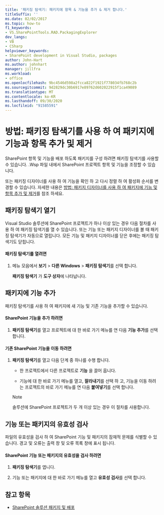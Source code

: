 ```yaml
---
title: '패키징 탐색기: 패키지에 항목 & 기능을 추가 & 제거 합니다.'
titleSuffix: ''
ms.date: 02/02/2017
ms.topic: how-to
f1_keywords:
- VS.SharePointTools.RAD.PackagingExplorer
dev_langs:
- VB
- CSharp
helpviewer_keywords:
- SharePoint development in Visual Studio, packages
author: John-Hart
ms.author: johnhart
manager: jillfra
ms.workload:
- office
ms.openlocfilehash: 9bc4546d598a2fcca822f1921f778034fb768c2b
ms.sourcegitcommit: 9d2829dc30b6917e89762d602022915f1ca49089
ms.translationtype: MT
ms.contentlocale: ko-KR
ms.lasthandoff: 09/30/2020
ms.locfileid: "91585591"
---
```

# <a name="how-to-add-and-remove-features-and-items-to-a-package-by-using-the-packaging-explorer"></a>방법: 패키징 탐색기를 사용 하 여 패키지에 기능과 항목 추가 및 제거
  SharePoint 항목 및 기능을 배포 하도록 패키지를 구성 하려면 패키징 탐색기를 사용할 수 있습니다. .Wsp 파일 내에서 SharePoint 프로젝트 항목 및 기능을 조정할 수 있습니다.

 또는 패키징 디자이너를 사용 하 여 기능을 확인 하 고 다시 정렬 하 여 활성화 순서를 변경할 수 있습니다. 자세한 내용은 [방법: 패키지 디자이너를 사용 하 여 패키지에 기능 및 항목 추가 및 제거](../sharepoint/how-to-add-and-remove-features-and-items-to-a-package-by-using-the-package-designer.md)를 참조 하세요.

## <a name="open-the-packaging-explorer"></a>패키징 탐색기 열기
 Visual Studio 솔루션에 SharePoint 프로젝트가 하나 이상 있는 경우 다음 절차를 사용 하 여 패키징 탐색기를 열 수 있습니다. 또는 기능 또는 패키지 디자이너를 볼 때 패키징 탐색기가 자동으로 열립니다. 모든 기능 및 패키지 디자이너를 닫은 후에는 패키징 탐색기도 닫힙니다.

#### <a name="to-open-the-packaging-explorer"></a>패키징 탐색기를 열려면

1. 메뉴 모음에서 **보기**  >  **다른 Windows**  >  **패키징 탐색기**를 선택 합니다.

     **패키징 탐색기** 가 **도구 상자**에 나타납니다.

## <a name="adding-a-feature-to-a-package"></a>패키지에 기능 추가
 패키징 탐색기를 사용 하 여 패키지에 새 기능 및 기존 기능을 추가할 수 있습니다.

#### <a name="to-add-a-sharepoint-feature"></a>SharePoint 기능을 추가 하려면

1. **패키징 탐색기**를 열고 프로젝트에 대 한 바로 가기 메뉴를 연 다음 **기능 추가**를 선택 합니다.

#### <a name="to-move-an-existing-sharepoint-feature"></a>기존 SharePoint 기능을 이동 하려면

1. **패키징 탐색기**를 열고 다음 단계 중 하나를 수행 합니다.

    - 한 프로젝트에서 다른 프로젝트로 **기능** 을 끌어 옵니다.

    - 기능에 대 한 바로 가기 메뉴를 열고, **잘라내기**를 선택 하 고, 기능을 이동 하려는 프로젝트의 바로 가기 메뉴를 연 다음 **붙여넣기**를 선택 합니다.

    > [!NOTE]
    > 솔루션에 SharePoint 프로젝트가 두 개 이상 있는 경우 이 절차를 사용합니다.

## <a name="validate-a-feature-or-package"></a>기능 또는 패키지의 유효성 검사
 파일의 유효성을 검사 하 여 SharePoint 기능 및 패키지의 잠재적 문제를 식별할 수 있습니다. 경고 및 오류는 출력 창 및 오류 목록 창에 표시 됩니다.

#### <a name="to-validate-a-sharepoint-feature-or-package"></a>SharePoint 기능 또는 패키지의 유효성을 검사 하려면

1. **패키징 탐색기**를 엽니다.

2. 기능 또는 패키지에 대 한 바로 가기 메뉴를 열고 **유효성 검사**를 선택 합니다.

## <a name="see-also"></a>참고 항목
- [SharePoint 솔루션 패키지 및 배포](../sharepoint/packaging-and-deploying-sharepoint-solutions.md)
